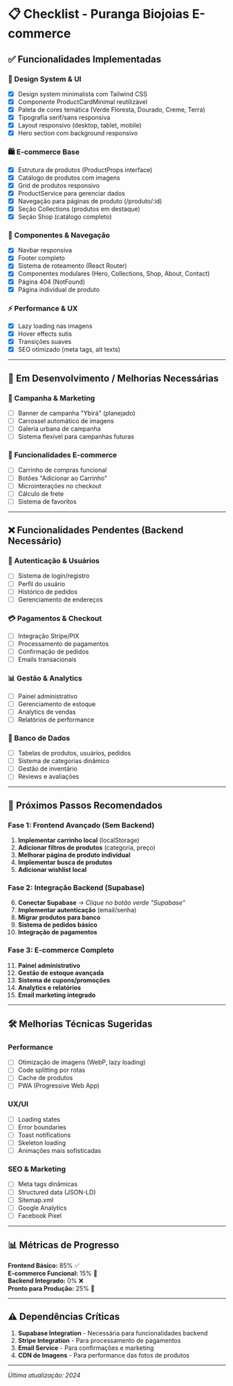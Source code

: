 # 📋 Checklist - Puranga Biojoias E-commerce

## ✅ **Funcionalidades Implementadas**

### **🎨 Design System & UI**
- [x] Design system minimalista com Tailwind CSS
- [x] Componente ProductCardMinimal reutilizável
- [x] Paleta de cores temática (Verde Floresta, Dourado, Creme, Terra)
- [x] Tipografia serif/sans responsiva
- [x] Layout responsivo (desktop, tablet, mobile)
- [x] Hero section com background responsivo

### **🛍️ E-commerce Base**
- [x] Estrutura de produtos (ProductProps interface)
- [x] Catálogo de produtos com imagens
- [x] Grid de produtos responsivo
- [x] ProductService para gerenciar dados
- [x] Navegação para páginas de produto (/produto/:id)
- [x] Seção Collections (produtos em destaque)
- [x] Seção Shop (catálogo completo)

### **📱 Componentes & Navegação**
- [x] Navbar responsiva
- [x] Footer completo
- [x] Sistema de roteamento (React Router)
- [x] Componentes modulares (Hero, Collections, Shop, About, Contact)
- [x] Página 404 (NotFound)
- [x] Página individual de produto

### **⚡ Performance & UX**
- [x] Lazy loading nas imagens
- [x] Hover effects sutis
- [x] Transições suaves
- [x] SEO otimizado (meta tags, alt texts)

---

## 🔄 **Em Desenvolvimento / Melhorias Necessárias**

### **🎯 Campanha & Marketing**
- [ ] Banner de campanha "Ybirá" (planejado)
- [ ] Carrossel automático de imagens
- [ ] Galeria urbana de campanha
- [ ] Sistema flexível para campanhas futuras

### **🛒 Funcionalidades E-commerce**
- [ ] Carrinho de compras funcional
- [ ] Botões "Adicionar ao Carrinho" 
- [ ] Microinterações no checkout
- [ ] Cálculo de frete
- [ ] Sistema de favoritos

---

## ❌ **Funcionalidades Pendentes (Backend Necessário)**

### **🔐 Autenticação & Usuários**
- [ ] Sistema de login/registro
- [ ] Perfil do usuário
- [ ] Histórico de pedidos
- [ ] Gerenciamento de endereços

### **💳 Pagamentos & Checkout**
- [ ] Integração Stripe/PIX
- [ ] Processamento de pagamentos
- [ ] Confirmação de pedidos
- [ ] Emails transacionais

### **📊 Gestão & Analytics**
- [ ] Painel administrativo
- [ ] Gerenciamento de estoque
- [ ] Analytics de vendas
- [ ] Relatórios de performance

### **💾 Banco de Dados**
- [ ] Tabelas de produtos, usuários, pedidos
- [ ] Sistema de categorias dinâmico
- [ ] Gestão de inventário
- [ ] Reviews e avaliações

---

## 🚀 **Próximos Passos Recomendados**

### **Fase 1: Frontend Avançado (Sem Backend)**
1. **Implementar carrinho local** (localStorage)
2. **Adicionar filtros de produtos** (categoria, preço)
3. **Melhorar página de produto individual**
4. **Implementar busca de produtos**
5. **Adicionar wishlist local**

### **Fase 2: Integração Backend (Supabase)**
6. **Conectar Supabase** → *Clique no botão verde "Supabase"*
7. **Implementar autenticação** (email/senha)
8. **Migrar produtos para banco**
9. **Sistema de pedidos básico**
10. **Integração de pagamentos**

### **Fase 3: E-commerce Completo**
11. **Painel administrativo**
12. **Gestão de estoque avançada**
13. **Sistema de cupons/promoções**
14. **Analytics e relatórios**
15. **Email marketing integrado**

---

## 🛠️ **Melhorias Técnicas Sugeridas**

### **Performance**
- [ ] Otimização de imagens (WebP, lazy loading)
- [ ] Code splitting por rotas
- [ ] Cache de produtos
- [ ] PWA (Progressive Web App)

### **UX/UI**
- [ ] Loading states
- [ ] Error boundaries
- [ ] Toast notifications
- [ ] Skeleton loading
- [ ] Animações mais sofisticadas

### **SEO & Marketing**
- [ ] Meta tags dinâmicas
- [ ] Structured data (JSON-LD)
- [ ] Sitemap.xml
- [ ] Google Analytics
- [ ] Facebook Pixel

---

## 📊 **Métricas de Progresso**

**Frontend Básico:** 85% ✅  
**E-commerce Funcional:** 15% 🔄  
**Backend Integrado:** 0% ❌  
**Pronto para Produção:** 25% 🔄

---

## ⚠️ **Dependências Críticas**

1. **Supabase Integration** - Necessária para funcionalidades backend
2. **Stripe Integration** - Para processamento de pagamentos
3. **Email Service** - Para confirmações e marketing
4. **CDN de Imagens** - Para performance das fotos de produtos

---

*Última atualização: 2024*